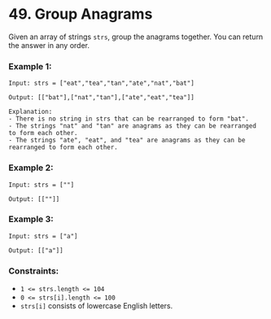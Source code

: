 # 49. Group Anagrams
Given an array of strings `strs`, group the anagrams together. You can return the answer in any order.

### Example 1:
```
Input: strs = ["eat","tea","tan","ate","nat","bat"]

Output: [["bat"],["nat","tan"],["ate","eat","tea"]]

Explanation:
- There is no string in strs that can be rearranged to form "bat".
- The strings "nat" and "tan" are anagrams as they can be rearranged to form each other.
- The strings "ate", "eat", and "tea" are anagrams as they can be rearranged to form each other.
```
### Example 2:
```
Input: strs = [""]

Output: [[""]]
```
### Example 3:
```
Input: strs = ["a"]

Output: [["a"]]
```
### Constraints:
- `1 <= strs.length <= 104`
- `0 <= strs[i].length <= 100`
- `strs[i]` consists of lowercase English letters.
